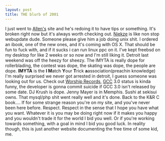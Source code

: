 ```yaml
--- 
layout: post
title: THE blurb of 2001
---
```

I just went to <a href="http://www.eatsleepcode.net">Allen's</a> site and he's
redoing it to have tips or something.  It's broken right now but it's always
worth checking out.  <a href="http://www.nothingkillsfaster.com">Niekze</a> is
like non stop webupdate dude.  Someone please give him a job doing unix shit.  I
ordered an ibook, one of the new ones, and it's coming with OS X.  That should
be fun to fuck with, and if it sucks i can run linux ppc on it.  I've kept
freebsd on my desktop for like 2 weeks or so now and I'm still liking it. 
Detroit last weekend was off the heezy for sheezy.  The IMYTA is really dope for
rollerblading, the contest was dope, the skating was dope, the people are dope.
 <B>IMYTA</B> is the <B>I M</B>atch <B>Y</B>our <B>T</B>rick
<B>a</B>association(preachin knowledge)  I'm really surprised we never got
arrested in detroit, I guess someone was looking out for us.  Check out <a
HREF="http://www.worshiprecs.com">Worship Records</a>, <a
HREF="http://news.linuxprogramming.com/news_story.php3?ltsn=2001-05-15-001-06-LT">GCC</a>
3.0 status is kinda funny, the developer is gonna commit suicide if GCC 3.0
isn't released by some date.  DJ Krush is dope.  Jenny Mayer is in Memphis. 
Sushi at sekisui owns. That mysql/php shit went really well and it's done. Back
to the K&R C book....  If for some strange reason you're on my site, and you've
never been here before.  Respect.  Respect in the sense that I hope you have
what you want.  Whatever it is you may be doing right now if it makes you happy
and you wouldn't trade it for the world I bid you well.  Or if you're working
towards something, with a goal in mind I bid you good luck.  In reality though,
this is just another website documenting the free time of some kid, me.
